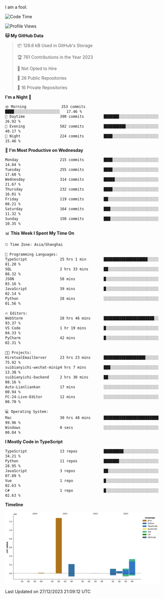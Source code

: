 I am a fool.

<!--START_SECTION:waka-->
![Code Time](http://img.shields.io/badge/Code%20Time-1%2C020%20hrs%2053%20mins-blue)

![Profile Views](http://img.shields.io/badge/Profile%20Views-1-blue)

**🐱 My GitHub Data** 

> 📦 128.6 kB Used in GitHub's Storage 
 > 
> 🏆 761 Contributions in the Year 2023
 > 
> 🚫 Not Opted to Hire
 > 
> 📜 26 Public Repositories 
 > 
> 🔑 16 Private Repositories 
 > 
**I'm a Night 🦉** 

```text
🌞 Morning                253 commits         ████░░░░░░░░░░░░░░░░░░░░░   17.46 % 
🌆 Daytime                390 commits         ███████░░░░░░░░░░░░░░░░░░   26.92 % 
🌃 Evening                582 commits         ██████████░░░░░░░░░░░░░░░   40.17 % 
🌙 Night                  224 commits         ████░░░░░░░░░░░░░░░░░░░░░   15.46 % 
```
📅 **I'm Most Productive on Wednesday** 

```text
Monday                   215 commits         ████░░░░░░░░░░░░░░░░░░░░░   14.84 % 
Tuesday                  255 commits         ████░░░░░░░░░░░░░░░░░░░░░   17.60 % 
Wednesday                314 commits         █████░░░░░░░░░░░░░░░░░░░░   21.67 % 
Thursday                 232 commits         ████░░░░░░░░░░░░░░░░░░░░░   16.01 % 
Friday                   119 commits         ██░░░░░░░░░░░░░░░░░░░░░░░   08.21 % 
Saturday                 164 commits         ███░░░░░░░░░░░░░░░░░░░░░░   11.32 % 
Sunday                   150 commits         ███░░░░░░░░░░░░░░░░░░░░░░   10.35 % 
```


📊 **This Week I Spent My Time On** 

```text
🕑︎ Time Zone: Asia/Shanghai

💬 Programming Languages: 
TypeScript               25 hrs 1 min        ████████████████████░░░░░   81.20 % 
SQL                      2 hrs 33 mins       ██░░░░░░░░░░░░░░░░░░░░░░░   08.32 % 
JSON                     58 mins             █░░░░░░░░░░░░░░░░░░░░░░░░   03.16 % 
JavaScript               39 mins             █░░░░░░░░░░░░░░░░░░░░░░░░   02.14 % 
Python                   28 mins             ░░░░░░░░░░░░░░░░░░░░░░░░░   01.56 % 

🔥 Editors: 
WebStorm                 28 hrs 46 mins      ███████████████████████░░   93.37 % 
VS Code                  1 hr 19 mins        █░░░░░░░░░░░░░░░░░░░░░░░░   04.33 % 
PyCharm                  42 mins             █░░░░░░░░░░░░░░░░░░░░░░░░   02.31 % 

🐱‍💻 Projects: 
HiretualEmailServer      23 hrs 23 mins      ███████████████████░░░░░░   75.92 % 
suibianyichi-wechat-minip4 hrs 7 mins        ███░░░░░░░░░░░░░░░░░░░░░░   13.38 % 
suibianyichi-backend     2 hrs 30 mins       ██░░░░░░░░░░░░░░░░░░░░░░░   08.16 % 
Auto-Lianliankan         17 mins             ░░░░░░░░░░░░░░░░░░░░░░░░░   00.94 % 
FC-24-Live-Editor        12 mins             ░░░░░░░░░░░░░░░░░░░░░░░░░   00.70 % 

💻 Operating System: 
Mac                      30 hrs 48 mins      █████████████████████████   99.96 % 
Windows                  0 secs              ░░░░░░░░░░░░░░░░░░░░░░░░░   00.04 % 
```

**I Mostly Code in TypeScript** 

```text
TypeScript               13 repos            █████████░░░░░░░░░░░░░░░░   34.21 % 
Python                   11 repos            ███████░░░░░░░░░░░░░░░░░░   28.95 % 
JavaScript               3 repos             ██░░░░░░░░░░░░░░░░░░░░░░░   07.89 % 
Vue                      1 repo              █░░░░░░░░░░░░░░░░░░░░░░░░   02.63 % 
C#                       1 repo              █░░░░░░░░░░░░░░░░░░░░░░░░   02.63 % 
```



**Timeline**

![Lines of Code chart](https://raw.githubusercontent.com/VeejaLiu/VeejaLiu/master/assets/bar_graph.png)


 Last Updated on 27/12/2023 21:09:12 UTC
<!--END_SECTION:waka-->
